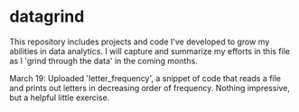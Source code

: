 # datagrind
This repository includes projects and code I've developed to grow my abilities in data analytics. I will capture and summarize my efforts in this file as I 'grind through the data' in the coming months. 

March 19: Uploaded 'letter_frequency', a snippet of code that reads a file and prints out letters in decreasing order of frequency. Nothing impressive, but a helpful little exercise. 
